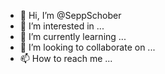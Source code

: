 - 👋 Hi, I’m @SeppSchober
- 👀 I’m interested in ...
- 🌱 I’m currently learning ...
- 💞️ I’m looking to collaborate on ...
- 📫 How to reach me ...

<!---
SeppSchober/SeppSchober is a ✨ special ✨ repository because its `README.md` (this file) appears on your GitHub profile.
You can click the Preview link to take a look at your changes.
--->
